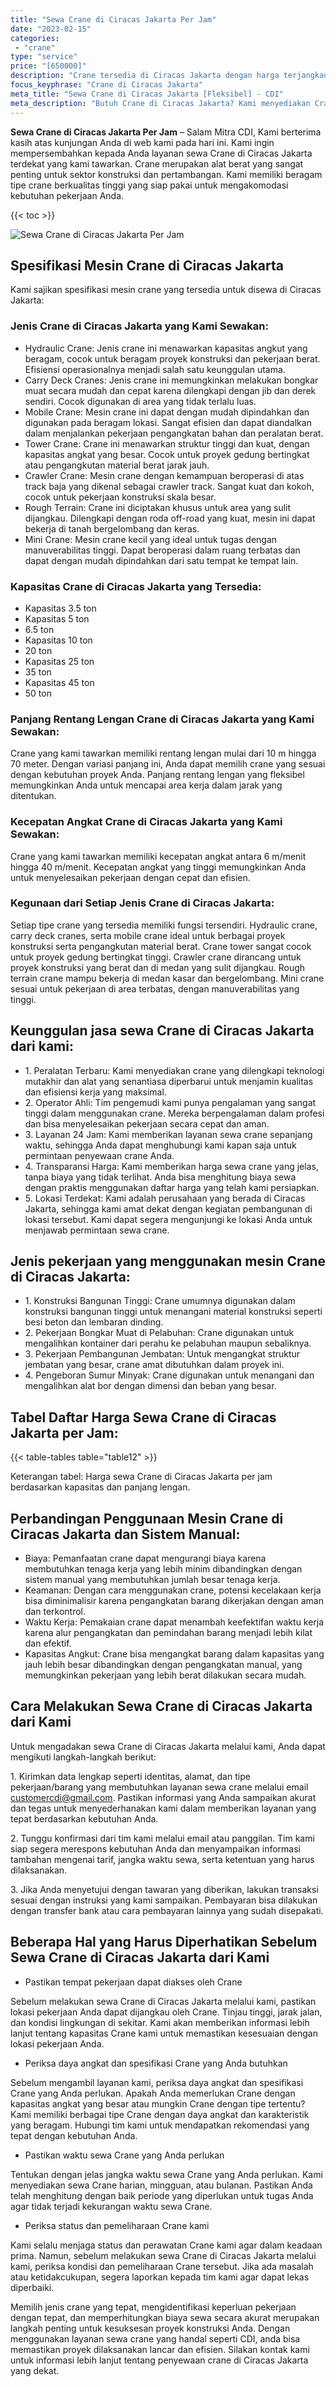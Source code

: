```yaml
---
title: "Sewa Crane di Ciracas Jakarta Per Jam"
date: "2023-02-15"
categories:
 - "crane"
type: "service"
price: "[650000]"
description: "Crane tersedia di Ciracas Jakarta dengan harga terjangkau. Crane sering digunakan untuk proyek pembangunan sebagai alat angkat berat yang efisien. Dapatkan penawaran spesial sekarang."
focus_keyphrase: "Crane di Ciracas Jakarta"
meta_title: "Sewa Crane di Ciracas Jakarta [Fleksibel] - CDI"
meta_description: "Butuh Crane di Ciracas Jakarta? Kami menyediakan Crane berkualitas untuk pengangkatan berat. Dapatkan penawaran sekarang."
---
```


**Sewa Crane di Ciracas Jakarta Per Jam** – Salam Mitra CDI, Kami berterima kasih atas kunjungan Anda di web kami pada hari ini. Kami ingin mempersembahkan kepada Anda layanan sewa Crane di Ciracas Jakarta terdekat yang kami tawarkan. Crane merupakan alat berat yang sangat penting untuk sektor konstruksi dan pertambangan. Kami memiliki beragam tipe crane berkualitas tinggi yang siap pakai untuk mengakomodasi kebutuhan pekerjaan Anda.

{{< toc >}}

![Sewa Crane di Ciracas Jakarta Per Jam](/images/crane/crane-11.jpg)

## Spesifikasi Mesin Crane di Ciracas Jakarta

Kami sajikan spesifikasi mesin crane yang tersedia untuk disewa di Ciracas Jakarta:

### Jenis Crane di Ciracas Jakarta yang Kami Sewakan:

*   Hydraulic Crane: Jenis crane ini menawarkan kapasitas angkut yang beragam, cocok untuk beragam proyek konstruksi dan pekerjaan berat. Efisiensi operasionalnya menjadi salah satu keunggulan utama.
*   Carry Deck Cranes: Jenis crane ini memungkinkan melakukan bongkar muat secara mudah dan cepat karena dilengkapi dengan jib dan derek sendiri. Cocok digunakan di area yang tidak terlalu luas.
*   Mobile Crane: Mesin crane ini dapat dengan mudah dipindahkan dan digunakan pada beragam lokasi. Sangat efisien dan dapat diandalkan dalam menjalankan pekerjaan pengangkatan bahan dan peralatan berat.
*   Tower Crane: Crane ini menawarkan struktur tinggi dan kuat, dengan kapasitas angkat yang besar. Cocok untuk proyek gedung bertingkat atau pengangkutan material berat jarak jauh.
*   Crawler Crane: Mesin crane dengan kemampuan beroperasi di atas track baja yang dikenal sebagai crawler track. Sangat kuat dan kokoh, cocok untuk pekerjaan konstruksi skala besar.
*   Rough Terrain: Crane ini diciptakan khusus untuk area yang sulit dijangkau. Dilengkapi dengan roda off-road yang kuat, mesin ini dapat bekerja di tanah bergelombang dan keras.
*   Mini Crane: Mesin crane kecil yang ideal untuk tugas dengan manuverabilitas tinggi. Dapat beroperasi dalam ruang terbatas dan dapat dengan mudah dipindahkan dari satu tempat ke tempat lain.

### Kapasitas Crane di Ciracas Jakarta yang Tersedia:

*   Kapasitas 3.5 ton
*   Kapasitas 5 ton
*   6.5 ton
*   Kapasitas 10 ton
*   20 ton
*   Kapasitas 25 ton
*   35 ton
*   Kapasitas 45 ton
*   50 ton

### Panjang Rentang Lengan Crane di Ciracas Jakarta yang Kami Sewakan:

Crane yang kami tawarkan memiliki rentang lengan mulai dari 10 m hingga 70 meter. Dengan variasi panjang ini, Anda dapat memilih crane yang sesuai dengan kebutuhan proyek Anda. Panjang rentang lengan yang fleksibel memungkinkan Anda untuk mencapai area kerja dalam jarak yang ditentukan.

### Kecepatan Angkat Crane di Ciracas Jakarta yang Kami Sewakan:

Crane yang kami tawarkan memiliki kecepatan angkat antara 6 m/menit hingga 40 m/menit. Kecepatan angkat yang tinggi memungkinkan Anda untuk menyelesaikan pekerjaan dengan cepat dan efisien.

### Kegunaan dari Setiap Jenis Crane di Ciracas Jakarta:

Setiap tipe crane yang tersedia memiliki fungsi tersendiri. Hydraulic crane, carry deck cranes, serta mobile crane ideal untuk berbagai proyek konstruksi serta pengangkutan material berat. Crane tower sangat cocok untuk proyek gedung bertingkat tinggi. Crawler crane dirancang untuk proyek konstruksi yang berat dan di medan yang sulit dijangkau. Rough terrain crane mampu bekerja di medan kasar dan bergelombang. Mini crane sesuai untuk pekerjaan di area terbatas, dengan manuverabilitas yang tinggi.

## Keunggulan jasa sewa Crane di Ciracas Jakarta dari kami:

*   1\. Peralatan Terbaru: Kami menyediakan crane yang dilengkapi teknologi mutakhir dan alat yang senantiasa diperbarui untuk menjamin kualitas dan efisiensi kerja yang maksimal.
*   2\. Operator Ahli: Tim pengemudi kami punya pengalaman yang sangat tinggi dalam menggunakan crane. Mereka berpengalaman dalam profesi dan bisa menyelesaikan pekerjaan secara cepat dan aman.
*   3\. Layanan 24 Jam: Kami memberikan layanan sewa crane sepanjang waktu, sehingga Anda dapat menghubungi kami kapan saja untuk permintaan penyewaan crane Anda.
*   4\. Transparansi Harga: Kami memberikan harga sewa crane yang jelas, tanpa biaya yang tidak terlihat. Anda bisa menghitung biaya sewa dengan praktis menggunakan daftar harga yang telah kami persiapkan.
*   5\. Lokasi Terdekat: Kami adalah perusahaan yang berada di Ciracas Jakarta, sehingga kami amat dekat dengan kegiatan pembangunan di lokasi tersebut. Kami dapat segera mengunjungi ke lokasi Anda untuk menjawab permintaan sewa crane.

## Jenis pekerjaan yang menggunakan mesin Crane di Ciracas Jakarta:

*   1\. Konstruksi Bangunan Tinggi: Crane umumnya digunakan dalam konstruksi bangunan tinggi untuk menangani material konstruksi seperti besi beton dan lembaran dinding.
*   2\. Pekerjaan Bongkar Muat di Pelabuhan: Crane digunakan untuk mengalihkan kontainer dari perahu ke pelabuhan maupun sebaliknya.
*   3\. Pekerjaan Pembangunan Jembatan: Untuk mengangkat struktur jembatan yang besar, crane amat dibutuhkan dalam proyek ini.
*   4\. Pengeboran Sumur Minyak: Crane digunakan untuk menangani dan mengalihkan alat bor dengan dimensi dan beban yang besar.

## Tabel Daftar Harga Sewa Crane di Ciracas Jakarta per Jam:

{{< table-tables table="table12" >}}

Keterangan tabel: Harga sewa Crane di Ciracas Jakarta per jam berdasarkan kapasitas dan panjang lengan.

## Perbandingan Penggunaan Mesin Crane di Ciracas Jakarta dan Sistem Manual:

*   Biaya: Pemanfaatan crane dapat mengurangi biaya karena membutuhkan tenaga kerja yang lebih minim dibandingkan dengan sistem manual yang membutuhkan jumlah besar tenaga kerja.
*   Keamanan: Dengan cara menggunakan crane, potensi kecelakaan kerja bisa diminimalisir karena pengangkatan barang dikerjakan dengan aman dan terkontrol.
*   Waktu Kerja: Pemakaian crane dapat menambah keefektifan waktu kerja karena alur pengangkatan dan pemindahan barang menjadi lebih kilat dan efektif.
*   Kapasitas Angkut: Crane bisa mengangkat barang dalam kapasitas yang jauh lebih besar dibandingkan dengan pengangkatan manual, yang memungkinkan pekerjaan yang lebih berat dilakukan secara mudah.

## Cara Melakukan Sewa Crane di Ciracas Jakarta dari Kami

Untuk mengadakan sewa Crane di Ciracas Jakarta melalui kami, Anda dapat mengikuti langkah-langkah berikut:

1\.  Kirimkan data lengkap seperti identitas, alamat, dan tipe pekerjaan/barang yang membutuhkan layanan sewa crane melalui email customercdi@gmail.com. Pastikan informasi yang Anda sampaikan akurat dan tegas untuk menyederhanakan kami dalam memberikan layanan yang tepat berdasarkan kebutuhan Anda.

2\.  Tunggu konfirmasi dari tim kami melalui email atau panggilan. Tim kami siap segera merespons kebutuhan Anda dan menyampaikan informasi tambahan mengenai tarif, jangka waktu sewa, serta ketentuan yang harus dilaksanakan.

3\.  Jika Anda menyetujui dengan tawaran yang diberikan, lakukan transaksi sesuai dengan instruksi yang kami sampaikan. Pembayaran bisa dilakukan dengan transfer bank atau cara pembayaran lainnya yang sudah disepakati.

## Beberapa Hal yang Harus Diperhatikan Sebelum Sewa Crane di Ciracas Jakarta dari Kami

*   Pastikan tempat pekerjaan dapat diakses oleh Crane

Sebelum melakukan sewa Crane di Ciracas Jakarta melalui kami, pastikan lokasi pekerjaan Anda dapat dijangkau oleh Crane. Tinjau tinggi, jarak jalan, dan kondisi lingkungan di sekitar. Kami akan memberikan informasi lebih lanjut tentang kapasitas Crane kami untuk memastikan kesesuaian dengan lokasi pekerjaan Anda.
*   Periksa daya angkat dan spesifikasi Crane yang Anda butuhkan

Sebelum mengambil layanan kami, periksa daya angkat dan spesifikasi Crane yang Anda perlukan. Apakah Anda memerlukan Crane dengan kapasitas angkat yang besar atau mungkin Crane dengan tipe tertentu? Kami memiliki berbagai tipe Crane dengan daya angkat dan karakteristik yang beragam. Hubungi tim kami untuk mendapatkan rekomendasi yang tepat dengan kebutuhan Anda.
*   Pastikan waktu sewa Crane yang Anda perlukan

Tentukan dengan jelas jangka waktu sewa Crane yang Anda perlukan. Kami menyediakan sewa Crane harian, mingguan, atau bulanan. Pastikan Anda telah menghitung dengan baik periode yang diperlukan untuk tugas Anda agar tidak terjadi kekurangan waktu sewa Crane.
*   Periksa status dan pemeliharaan Crane kami

Kami selalu menjaga status dan perawatan Crane kami agar dalam keadaan prima. Namun, sebelum melakukan sewa Crane di Ciracas Jakarta melalui kami, periksa kondisi dan pemeliharaan Crane tersebut. Jika ada masalah atau ketidakcukupan, segera laporkan kepada tim kami agar dapat lekas diperbaiki.

Memilih jenis crane yang tepat, mengidentifikasi keperluan pekerjaan dengan tepat, dan memperhitungkan biaya sewa secara akurat merupakan langkah penting untuk kesuksesan proyek konstruksi Anda. Dengan menggunakan layanan sewa crane yang handal seperti CDI, anda bisa memastikan proyek dilaksanakan lancar dan efisien. Silakan kontak kami untuk informasi lebih lanjut tentang penyewaan crane di Ciracas Jakarta yang dekat.
